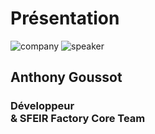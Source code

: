 <!-- .slide: class="speaker-slide" -->

# Présentation

![company](./assets/images/logo-sfeir-blanc.png)
![speaker](./assets/images/agt.png)

## Anthony Goussot

### Développeur <br/> & SFEIR Factory Core Team

<!-- .element: class="icon-rule icon-first" -->
